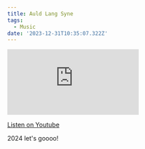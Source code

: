 ```yaml
---
title: Auld Lang Syne
tags:
  - Music
date: '2023-12-31T10:35:07.322Z'
---
```


<iframe src="https://www.youtube-nocookie.com/embed/6y15-gy6_cQ?modestbranding=1&showinfo=0&rel=0" title="YouTube video player" frameborder="0" allow="accelerometer; autoplay; encrypted-media; gyroscope; picture-in-picture;" allowfullscreen className="youtube_video"></iframe>

[Listen on Youtube](https://youtu.be/6y15-gy6_cQ)

2024 let's goooo!
